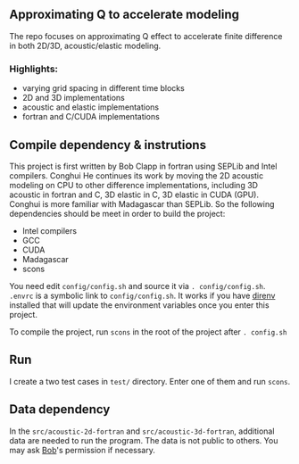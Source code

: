 ## Approximating Q to accelerate modeling

The repo focuses on approximating Q effect to accelerate finite difference in both 2D/3D, acoustic/elastic modeling.

### Highlights:
- varying grid spacing in different time blocks
- 2D and 3D implementations
- acoustic and elastic implementations
- fortran and C/CUDA implementations

## Compile dependency & instrutions
This project is first written by Bob Clapp in fortran using SEPLib and Intel compilers. Conghui He continues its work by moving the 2D acoustic modeling on CPU to other difference implementations, including 3D acoustic in fortran and C, 3D elastic in C, 3D elastic in CUDA (GPU). Conghui is more familiar with Madagascar than SEPLib. So the following dependencies should be meet in order to build the project:

- Intel compilers
- GCC
- CUDA
- Madagascar
- scons

You need edit `config/config.sh` and source it via `. config/config.sh`. `.envrc` is a symbolic link to `config/config.sh`. It works if you have [direnv](http://direnv.net/) installed that will update the environment variables once you enter this project.

To compile the project, run `scons` in the root of the project after `. config.sh`

## Run
I create a two test cases in `test/` directory. Enter one of them and run `scons`.

## Data dependency
In the `src/acoustic-2d-fortran` and `src/acoustic-3d-fortran`, additional data are needed to run the program. The data is not public to others. You may ask [Bob](bob@sep.stanford.edu)'s permission if necessary.

